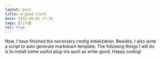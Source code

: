 ```yaml
---
layout: post
title: A-good-start
date: 2022-08-01 17:26
tags: [life]
toc: true
---
```

Now, I have finished the necessary config initialization. Besides, I also write a script to auto generate markdown template. The following things I will do is to install some useful plug-ins such as write-good.
Happy coding!
